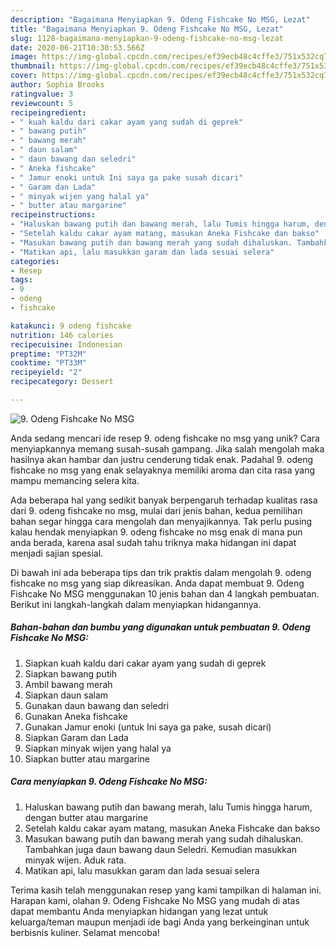 ```yaml
---
description: "Bagaimana Menyiapkan 9. Odeng Fishcake No MSG, Lezat"
title: "Bagaimana Menyiapkan 9. Odeng Fishcake No MSG, Lezat"
slug: 1128-bagaimana-menyiapkan-9-odeng-fishcake-no-msg-lezat
date: 2020-06-21T10:30:53.566Z
image: https://img-global.cpcdn.com/recipes/ef39ecb48c4cffe3/751x532cq70/9-odeng-fishcake-no-msg-foto-resep-utama.jpg
thumbnail: https://img-global.cpcdn.com/recipes/ef39ecb48c4cffe3/751x532cq70/9-odeng-fishcake-no-msg-foto-resep-utama.jpg
cover: https://img-global.cpcdn.com/recipes/ef39ecb48c4cffe3/751x532cq70/9-odeng-fishcake-no-msg-foto-resep-utama.jpg
author: Sophia Brooks
ratingvalue: 3
reviewcount: 5
recipeingredient:
- " kuah kaldu dari cakar ayam yang sudah di geprek"
- " bawang putih"
- " bawang merah"
- " daun salam"
- " daun bawang dan seledri"
- " Aneka fishcake"
- " Jamur enoki untuk Ini saya ga pake susah dicari"
- " Garam dan Lada"
- " minyak wijen yang halal ya"
- " butter atau margarine"
recipeinstructions:
- "Haluskan bawang putih dan bawang merah, lalu Tumis hingga harum, dengan butter atau margarine"
- "Setelah kaldu cakar ayam matang, masukan Aneka Fishcake dan bakso"
- "Masukan bawang putih dan bawang merah yang sudah dihaluskan. Tambahkan juga daun bawang daun Seledri. Kemudian masukkan minyak wijen. Aduk rata."
- "Matikan api, lalu masukkan garam dan lada sesuai selera"
categories:
- Resep
tags:
- 9
- odeng
- fishcake

katakunci: 9 odeng fishcake 
nutrition: 146 calories
recipecuisine: Indonesian
preptime: "PT32M"
cooktime: "PT33M"
recipeyield: "2"
recipecategory: Dessert

---
```



![9. Odeng Fishcake No MSG](https://img-global.cpcdn.com/recipes/ef39ecb48c4cffe3/751x532cq70/9-odeng-fishcake-no-msg-foto-resep-utama.jpg)

Anda sedang mencari ide resep 9. odeng fishcake no msg yang unik? Cara menyiapkannya memang susah-susah gampang. Jika salah mengolah maka hasilnya akan hambar dan justru cenderung tidak enak. Padahal 9. odeng fishcake no msg yang enak selayaknya memiliki aroma dan cita rasa yang mampu memancing selera kita.



Ada beberapa hal yang sedikit banyak berpengaruh terhadap kualitas rasa dari 9. odeng fishcake no msg, mulai dari jenis bahan, kedua pemilihan bahan segar hingga cara mengolah dan menyajikannya. Tak perlu pusing kalau hendak menyiapkan 9. odeng fishcake no msg enak di mana pun anda berada, karena asal sudah tahu triknya maka hidangan ini dapat menjadi sajian spesial.


Di bawah ini ada beberapa tips dan trik praktis dalam mengolah 9. odeng fishcake no msg yang siap dikreasikan. Anda dapat membuat 9. Odeng Fishcake No MSG menggunakan 10 jenis bahan dan 4 langkah pembuatan. Berikut ini langkah-langkah dalam menyiapkan hidangannya.

<!--inarticleads1-->

##### Bahan-bahan dan bumbu yang digunakan untuk pembuatan 9. Odeng Fishcake No MSG:

1. Siapkan  kuah kaldu dari cakar ayam yang sudah di geprek
1. Siapkan  bawang putih
1. Ambil  bawang merah
1. Siapkan  daun salam
1. Gunakan  daun bawang dan seledri
1. Gunakan  Aneka fishcake
1. Gunakan  Jamur enoki (untuk Ini saya ga pake, susah dicari)
1. Siapkan  Garam dan Lada
1. Siapkan  minyak wijen yang halal ya
1. Siapkan  butter atau margarine




<!--inarticleads2-->

##### Cara menyiapkan 9. Odeng Fishcake No MSG:

1. Haluskan bawang putih dan bawang merah, lalu Tumis hingga harum, dengan butter atau margarine
1. Setelah kaldu cakar ayam matang, masukan Aneka Fishcake dan bakso
1. Masukan bawang putih dan bawang merah yang sudah dihaluskan. Tambahkan juga daun bawang daun Seledri. Kemudian masukkan minyak wijen. Aduk rata.
1. Matikan api, lalu masukkan garam dan lada sesuai selera




Terima kasih telah menggunakan resep yang kami tampilkan di halaman ini. Harapan kami, olahan 9. Odeng Fishcake No MSG yang mudah di atas dapat membantu Anda menyiapkan hidangan yang lezat untuk keluarga/teman maupun menjadi ide bagi Anda yang berkeinginan untuk berbisnis kuliner. Selamat mencoba!

